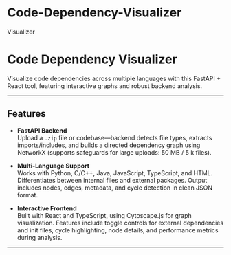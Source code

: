 # Code-Dependency-Visualizer
Visualizer
# Code Dependency Visualizer

Visualize code dependencies across multiple languages with this FastAPI + React tool, featuring interactive graphs and robust backend analysis.

---

##  Features

- **FastAPI Backend**  
  Upload a `.zip` file or codebase—backend detects file types, extracts imports/includes, and builds a directed dependency graph using NetworkX (supports safeguards for large uploads: 50 MB / 5 k files).

- **Multi-Language Support**  
  Works with Python, C/C++, Java, JavaScript, TypeScript, and HTML.  
  Differentiates between internal files and external packages. Output includes nodes, edges, metadata, and cycle detection in clean JSON format.

- **Interactive Frontend**  
  Built with React and TypeScript, using Cytoscape.js for graph visualization. Features include toggle controls for external dependencies and init files, cycle highlighting, node details, and performance metrics during analysis.

---
